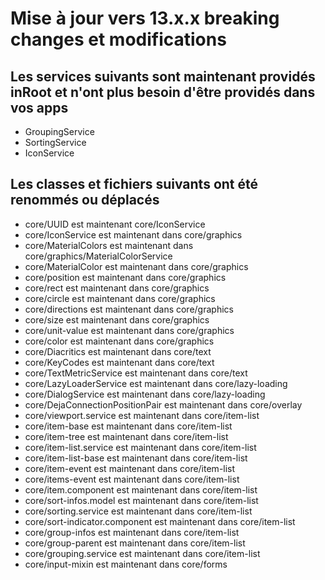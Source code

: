 # Mise à jour vers 13.x.x breaking changes et modifications

## Les services suivants sont maintenant providés inRoot et n'ont plus besoin d'être providés dans vos apps
* GroupingService
* SortingService
* IconService

## Les classes et fichiers suivants ont été renommés ou déplacés
* core/UUID est maintenant core/IconService
* core/IconService est maintenant dans core/graphics
* core/MaterialColors est maintenant dans core/graphics/MaterialColorService
* core/MaterialColor est maintenant dans core/graphics
* core/position est maintenant dans core/graphics
* core/rect est maintenant dans core/graphics
* core/circle est maintenant dans core/graphics
* core/directions est maintenant dans core/graphics
* core/size est maintenant dans core/graphics
* core/unit-value est maintenant dans core/graphics
* core/color est maintenant dans core/graphics
* core/Diacritics est maintenant dans core/text
* core/KeyCodes est maintenant dans core/text
* core/TextMetricService est maintenant dans core/text
* core/LazyLoaderService est maintenant dans core/lazy-loading
* core/DialogService est maintenant dans core/lazy-loading
* core/DejaConnectionPositionPair est maintenant dans core/overlay
* core/viewport.service est maintenant dans core/item-list
* core/item-base est maintenant dans core/item-list
* core/item-tree est maintenant dans core/item-list
* core/item-list.service est maintenant dans core/item-list
* core/item-list-base est maintenant dans core/item-list
* core/item-event est maintenant dans core/item-list
* core/items-event est maintenant dans core/item-list
* core/item.component est maintenant dans core/item-list
* core/sort-infos.model est maintenant dans core/item-list
* core/sorting.service est maintenant dans core/item-list
* core/sort-indicator.component est maintenant dans core/item-list
* core/group-infos est maintenant dans core/item-list
* core/group-parent est maintenant dans core/item-list
* core/grouping.service est maintenant dans core/item-list
* core/input-mixin est maintenant dans core/forms